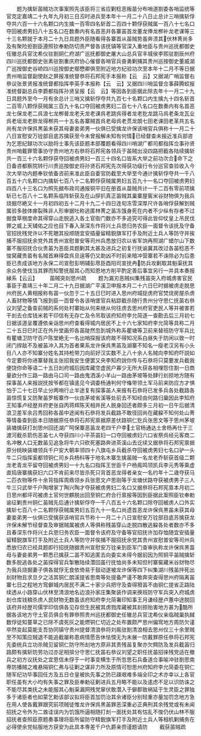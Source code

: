 <!-- { "loadSidebar": true } -->
　　题为擒斩苖贼功次事案照先该臣将三省应剿稔恶叛苗分布哨道劄委各哨监统等官克定嘉靖二十九年九月初三日丒时进兵至本年十一月二十八日止总计三哨擒斩俘夺共六百一十六名颗口内生擒一百零四名斩首二百四十颗俘获贼属一百八十七名口夺回被虏男妇八十五名口在数奏内有名首恶并各寨苖首龙董龙俸龙栁补龙老课等三十三名颗就于本月二十九日具题外臣随看得各寨首从苖贼势虽奔溃其伏林菁尚多及有聚险拒劄臣遵照钦奉勅防切责严督各该抚镇等官深入重地臣与贵州巡抚都御史任辙总兵官沈希仪驻劄铜仁府湖广巡抚都御史屠大山总兵官丰城侯李熙驻劄辰州府四川巡抚都御史张素驻劄重庆府协心催督各哨官兵奋勇剿捕其贵州巡按御史董威湖广巡按御史谷峤四川巡按御史鄢懋卿俱至附近地方纪验功次至本年十二月不等日据贵州哨监督副使赵之屏报准统督叅将石邦宪手本报称【云　云】又据湖广哨监督右叅议张景贤报准统督都指挥李英手本报称【云　云】又据四川哨监督佥事薛腾蛟报准统督副总兵李爵都指挥孙贤呈报【云　云】等因各到臣据此除去年十一月二十九日具题外至今一月有余总计三哨又擒斩俘夺共九百七十名颗口内生擒九十四名斩首二百零八颗俘获贼属三百九十名口夺回被虏男妇二百七十八名口在数奏内有名首恶龙七保龙老二呉浪七龙栁普龙老夭龙老课呉老跳呉得者龙老犵龙跳马呉老条龙瓦业呉老垣龙老胖龙得栁共一十五名各寨贼首呉老母呉老贯龙朗七田老课田老革共五名尚有龙许保呉黒苖未获其母妻妾弟男一伙俱已受擒龙许保该哨官兵俱称十一月二十八日宣慰安万铨部目底苏擒获至今未曾报解未知有何情已经督查未报近准兵部咨为乞恩纪録功次以励将士事先该臣题本部覆题看得四川哨湖广都司都指挥佥事孙贤贵州哨戴罪管事协守贵州地方右叅将石邦宪各领兵于苖贼出没四路把截各陆续擒斩共一百三十六名颗俘获夺回被虏男妇一百三十四名口皆系大举之前功次合命下之日备咨都察院转行川贵巡按御史将孙贤石邦宪先次得获功级行令分巡官查验收入今次大举功内题奉钦依备咨前来准此臣自委官防截至大举至今通计擒斩俘夺共一千八百五十六名颗口内擒斩七百八十二名颗俘获贼属男妇五百九十一名口夺回被虏男妇四百八十三名口为照先据布政司通报铜平旧在册首从苗贼共计一千二百有零前项擒斩已七百八十二名颗系临阵斩获及在山摉扒真正苖贼其巢寨屋窖米谷财物俱为我兵烧掘尽絶又十一月初四初五十二月十九二十四日连旬冻雪深厚尺许各哨俘获解到贼属验多肢体瘃裂殊非人形审据吐称逃匿林菁之苖冻饿身死在内者不少纵有存者不过掘食草根度命其得穿山走脱逃入各土官衙门数亦不多追究可得此皆仰仗皇上吊民伐罪之威上天辅佑之应也目下春入渐深东作将兴土兵思归务农臣一面督令该抚及守备官招抚残党许以不死聴其投顺随宜安插量留精鋭旗军打手及附近土兵人等防守并挨捕不服招抚余党外其贵州宣慰普安等司州兵悉放归农以省军饷再照湖广蜡尔山下数寨不服招抚合伙贵苖为恶臣具题剿其太甚及进兵之初复行抚谕冀其改过各苖稔恶不悛窝藏贵苗有名贼首麻得盘呉旦逞等仍又助凶不时前来暗冲营寨若不诛除必为后患臣已责成该地方永保二司宣慰彭明辅彭荩臣酉阳司宣抚冉防兵攻剿取其魁渠抚其余众务使伐当其罪而知警抚服其心而知恩地方削平酌定善后事宜另行一并具本奏报縁系【云云】
　　苖贼突刦思州疏
　　题为漏刃恶贼纠集残苖突入府城虏害官民事臣于嘉靖三十年二月二十九日据湖广平溪卫申报本月二十六日巳时据被虏走脱思州府民人黄相报称有苖一伙忽于二十五日巳时进入思州府城捉虏府官焚烧房屋杀虏人畜财物等情飞报到臣一靣督令各该哨堡官兵粘踪截杀随行贵州分守思仁抚苖右叅议刘望之备查前贼的系何处村寨始从何来继从何往虏去思州府官吏民人等并被害若干刦去仓库钱米若干印信有无存亡及令吊取该府知府李允简逐一查勘去后三月初七日据该道呈覆遵依亲诣思州府查看得城内居民不上十六七家知府李允简等具称二月二十五日巳时正在外升堂画夘各苖陡然忽到城外称系瞿塘等卫前来替班防守军兵比有瞿塘卫防守百户陈堂絶无一名出哨探报该府故不得知况系白昼失于防闲以致一时闭门捍敌不及被苖冲入其为首者果系龙许保呉黒苖及湖寨不知名一瘦老汉另有小头目八人亦不知寨分姓名其持枪带刀向前好汉实数不上八十余人名贼向李知府吓説如今定要将你进寨替我主张招我安生便罢又央李知府説你传与石叅将只莫要发兵截我便饶你命等语二十五日刦府城后因库藏空虚民户寡少无所大获各相埋怨住劄一日商量欲分作三路一路由马口司一路由鬼洒溪小羊山一路由茅坡等处肆行刦掠地方随有探事苖人来报説抚按爷都在镇逺见今调委杨通判何守偹带领土军马前来防应方才惧怕于二十七日早止分两哨行止半途复有探事苖人来报有石叅将已发多兵各处截路各苖惊慌复又防聚苖罗板寨作一伙由茅坡省溪等处前去不知经由何路归巢因此李知府王知事卢经歴并府吏张自丙蒋辉陈天相并民人脱身回还者颇多三月初一日午后据清浪卫差军余吕秀回称各苖中途闻有石叅将发兵截路不敢径回尚在藏躱不知何处山菁等情备查到臣本日随据原任叅将石邦宪禀据原差伏路铜仁犵兵张思文等于思州茅坡装塘擒获打刦思州回还湖广呵保寨恶苖龙老四千户李土官杨通达土舍杨再仕于三渡河截杀箭伤恶苖七人夺获四川小平茶苖妇一口夺回被虏妇六口省祭呉经元客商二名冲散人口无数苖见追急将牛六只砍死塞路奔进茶溪山去讫续又据叅将石邦宪禀据原分桃映装塘领兵千户安大朝率领四十八旗屯乡兵截杀夺回被虏男妇七名口驴一头牛二只指挥奚都领铜仁司乡兵杨科等于地名木寨生擒苖贼一名龙老乔斩获首级二颗龙老青龙平留夺回被虏男妇一十九名口指挥王世臣千户杨鳯鸣领凯兵李元秀等乘虚直捣唐寨擒获妇六口不肯前来尽皆杀死只背首恶龙得者亲女一名约年十二歳夺获马二匹衣物等件十余背指挥周鼎领乡兵张思文卢思刚等于龙塘伏路夺获被虏男子三人牛三只武举千户陶增家丁陶兴陶才夺获被虏男妇二名口又据叅将石邦宪禀本月初二日思州都坪司被虏土官何世麒脱出回至铜仁府合行禀报等因到臣据此案照臣钦奉勅谕征剿贵州铜仁苖贼先后通计擒斩俘夺一千八百五十六名颗口除夺回被虏人口外实擒斩七百八十二名颗俘获贼属男妇五百九十一名口尚遗首恶龙许保呉黒苖未获其母妻妾弟男一伙俱已受擒获该哨官兵节称十一月二十八日宣慰安万铨部目底苏擒获龙许保未解节经督查及审据贼属被虏人等俱称残苖穿山走脱四散逃躱各处者数亦不多且春深东作将兴土兵思归务农臣一面督令该府及守备等官招抚许加存恤随宜安插量留精鋭旗军打手及附近土兵人等防守并俟捕不服招抚余党其贵州宣慰普安等司州兵悉放归农已经具题即行招抚随据贵州宣慰安万铨亲到臣军门查审执称龙许保呉黑苗母与妻妾弟男一颗悉已擒获二苖不知逃匿去向委实未得今据前因为照铜平苖贼擒斩数多脱逃各处之苖探得官兵掣散陆续濳回虽行抚恤尚多未知但村寨窖藏米谷财物尽为我兵烧掘妻子俱各就俘无食依倚易于鼓动遂被龙许保等四下纠集湖川残苖拌死出刦财物且求旦夕之活其铜仁朗溪提省思南等处提备严谨不敢奔突查得思州府隔离苖寨七日之程地方窎僻城内居民不满二十家少兵把守及查得猾苖不由铜仁提省正路陆续透从小路穿山伏林至清浪地名边浪孙家庄集聚装作调来换班防守军兵突入府城虏刦仓库钱粮杀虏人民财物无数虽该府知府李允简署印知事王月谦经歴卢蕙中途脱回该府并经歴司儒学印信俱各见存但生民被其虏戮库藏被其刦掠贻害地方甚为酷所据各该地方守土官员俱合有罪叅照贵州巡抚都御史任辙总兵官沈希仪亲临贼巢执馘数俘徒知蔓草之已除不虞死灰之能燃铜仁切近之处布置颇严思州偏窎地方周防欠谨卒然变起莫能支吾协同镇守贵州提督清浪叅将刘鳯驻劄清浪相去思州仅三十余里贼至不知策应贼退不能追截屡称患病情愿告休怯愞无为未展一防戴罪原任叅将石邦宪先委统兵立功杀贼见留铜仁防守所刦地方原非其责残苖复聚亦欠闗防及发兵截苖归路颇有擒斩防劳功过亦足相揜分守思仁抚苖右叅议刘望之职任抚苖招徕残党适在撤兵之初方议抚处之宜恩信未俘于一时事变横生于所忽思石兵备道佥事喻冲驻劄思南専防播贼之难悬隔铜仁弗与征剿之谋非力所及原情可恕思州府知府李允简委在铜仁随军纪功毕事回任方及五日仓皇被执先事之防已疎艰难多端全印之术亦幸以上各官职任虽有大小均有失事之罪及臣奉勅征剿进兵五月略不能以及逺虑不足以识防诛之不能尽其类抚之未能服其心魁渠漏网残党窜伏敢濳入于僻郡致祸延于生灵臣之罪独多于诸臣者也如蒙乞勅该部议拟将臣首加罚治其余诸臣分别轻重亦量加罚念地方急在用人使各戴罪跟究前项贼徒惟龙许保呉黒苖罪恶深重必正典刑其余残党或有未闻招抚之令外为二酋诖误内为饥饿所逼相随打刦一面抚处其有怙乱不悛仍伏山林不服招抚者查照臣原题奏事理将臣所留防守精鋭旗军打手及附近土兵人等相机剿捕务在必得使余党帖服地方获安为此具本専差千户仇爵亲赍谨题请防
　　截获苖贼疏
